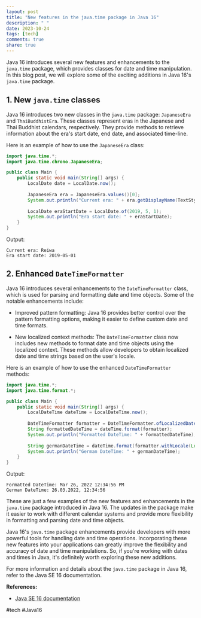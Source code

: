 ```yaml
---
layout: post
title: "New features in the java.time package in Java 16"
description: " "
date: 2023-10-24
tags: [tech]
comments: true
share: true
---
```


Java 16 introduces several new features and enhancements to the `java.time` package, which provides classes for date and time manipulation. In this blog post, we will explore some of the exciting additions in Java 16's `java.time` package.

## 1. New `java.time` classes

Java 16 introduces two new classes in the `java.time` package: `JapaneseEra` and `ThaiBuddhistEra`. These classes represent eras in the Japanese and Thai Buddhist calendars, respectively. They provide methods to retrieve information about the era's start date, end date, and associated time-line.

Here is an example of how to use the `JapaneseEra` class:

```java
import java.time.*;
import java.time.chrono.JapaneseEra;

public class Main {
    public static void main(String[] args) {
        LocalDate date = LocalDate.now();
        
        JapaneseEra era = JapaneseEra.values()[0];
        System.out.println("Current era: " + era.getDisplayName(TextStyle.FULL, Locale.getDefault()));
        
        LocalDate eraStartDate = LocalDate.of(2019, 5, 1);
        System.out.println("Era start date: " + eraStartDate);
    }
}
```

Output:

```
Current era: Reiwa
Era start date: 2019-05-01
```

## 2. Enhanced `DateTimeFormatter`

Java 16 introduces several enhancements to the `DateTimeFormatter` class, which is used for parsing and formatting date and time objects. Some of the notable enhancements include:

- Improved pattern formatting: Java 16 provides better control over the pattern formatting options, making it easier to define custom date and time formats.

- New localized context methods: The `DateTimeFormatter` class now includes new methods to format date and time objects using the localized context. These methods allow developers to obtain localized date and time strings based on the user's locale.

Here is an example of how to use the enhanced `DateTimeFormatter` methods:

```java
import java.time.*;
import java.time.format.*;

public class Main {
    public static void main(String[] args) {
        LocalDateTime dateTime = LocalDateTime.now();
        
        DateTimeFormatter formatter = DateTimeFormatter.ofLocalizedDateTime(FormatStyle.MEDIUM);
        String formattedDateTime = dateTime.format(formatter);
        System.out.println("Formatted DateTime: " + formattedDateTime);
        
        String germanDateTime = dateTime.format(formatter.withLocale(Locale.GERMANY));
        System.out.println("German DateTime: " + germanDateTime);
    }
}
```

Output:

```
Formatted DateTime: Mar 26, 2022 12:34:56 PM
German DateTime: 26.03.2022, 12:34:56
```

These are just a few examples of the new features and enhancements in the `java.time` package introduced in Java 16. The updates in the package make it easier to work with different calendar systems and provide more flexibility in formatting and parsing date and time objects.

Java 16's `java.time` package enhancements provide developers with more powerful tools for handling date and time operations. Incorporating these new features into your applications can greatly improve the flexibility and accuracy of date and time manipulations. So, if you're working with dates and times in Java, it's definitely worth exploring these new additions.

For more information and details about the `java.time` package in Java 16, refer to the Java SE 16 documentation.

**References:**
- [Java SE 16 documentation](https://docs.oracle.com/en/java/javase/16/docs/api/java.base/java/time/package-summary.html)

#tech #Java16